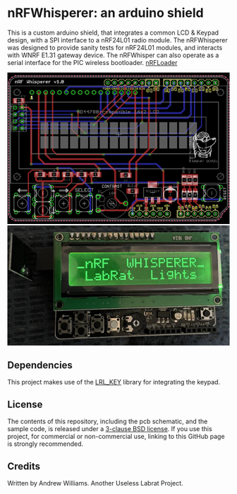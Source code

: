 nRFWhisperer: an arduino shield
===============================

This is a custom arduino shield, that integrates a common LCD & Keypad design, with a SPI interface to a nRF24L01 radio module. 
The nRFWhisperer was designed to provide sanity tests for nRF24L01 modules, and interacts with WNRF E1.31 gateway device.  The nRFWhisper can also operate as a serial interface for the PIC wireless bootloader.  [nRFLoader](https://github.com/LabRat3K/nRFLoader/blob/main/Documentation/nRFLoader.pdf)


<img src="pcb/nRF_Whisperer_v1.png">

<img src="pcb/photo.jpg">

## Dependencies

This project makes use of the [LRL_KEY](https://github.com/LabRat3K/LRL_Key) library for integrating the keypad.

## License

The contents of this repository, including the pcb schematic, and the sample code, is released under a [3-clause BSD license](LICENSE). If you use this project, for commercial or non-commercial use, linking to this GitHub page is strongly recommended. 

## Credits

Written by Andrew Williams.
Another Useless Labrat Project.

